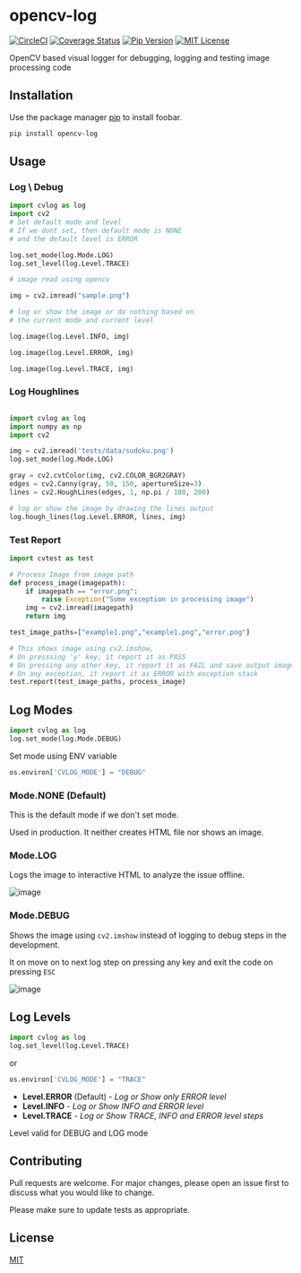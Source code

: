 # opencv-log

[![CircleCI](https://img.shields.io/circleci/build/github/navarasu/opencv-log)](https://circleci.com/gh/navarasu/opencv-log) [![Coverage Status](https://img.shields.io/coveralls/github/navarasu/opencv-log/master)](https://coveralls.io/github/navarasu/opencv-log?branch=master) [![Pip Version](https://img.shields.io/pypi/v/opencv-log)](https://pypi.org/project/opencv-log) [![MIT License](https://img.shields.io/pypi/l/opencv-log)](https://github.com/navarasu/opencv-log/blob/master/LICENSE)

OpenCV based visual logger for debugging, logging and testing image processing code

## Installation

Use the package manager [pip](https://pip.pypa.io/en/stable/) to install foobar.

```bash
pip install opencv-log
```

## Usage

### Log \ Debug

```python
import cvlog as log
import cv2
# Set default mode and level
# If we dont set, then default mode is NONE
# and the default level is ERROR

log.set_mode(log.Mode.LOG)
log.set_level(log.Level.TRACE)

# image read using opencv

img = cv2.imread("sample.png")

# log or show the image or do nothing based on
# the current mode and current level

log.image(log.Level.INFO, img)

log.image(log.Level.ERROR, img)

log.image(log.Level.TRACE, img)

```

### Log Houghlines

```python

import cvlog as log
import numpy as np
import cv2

img = cv2.imread('tests/data/sudoku.png')
log.set_mode(log.Mode.LOG)

gray = cv2.cvtColor(img, cv2.COLOR_BGR2GRAY)
edges = cv2.Canny(gray, 50, 150, apertureSize=3)
lines = cv2.HoughLines(edges, 1, np.pi / 180, 200)

# log or show the image by drawing the lines output
log.hough_lines(log.Level.ERROR, lines, img)

```

### Test Report

```python
import cvtest as test

# Process Image from image path
def process_image(imagepath):
    if imagepath == "error.png":
        raise Exception("Some exception in processing image")
    img = cv2.imread(imagepath)
    return img

test_image_paths=["example1.png","example1.png","error.png"]

# This shows image using cv2.imshow,
# On presssing 'y' key, it report it as PASS
# On pressing any other key, it report it as FAIL and save output image for verification
# On any exception, it report it as ERROR with exception stack
test.report(test_image_paths, process_image)
```

## Log Modes

```python
import cvlog as log
log.set_mode(log.Mode.DEBUG)

```

Set mode using ENV variable

```python
os.environ['CVLOG_MODE'] = "DEBUG"
```

### Mode.NONE (Default)

This is the default mode if we don't set mode.

Used in production. It neither creates HTML file nor shows an image.

### Mode.LOG

Logs the image to interactive HTML to analyze the issue offline.

![image](https://user-images.githubusercontent.com/20145075/69906004-ba752f00-13e2-11ea-8714-2425202148e8.png)

### Mode.DEBUG

Shows the image using `cv2.imshow` instead of logging to debug steps in the development.

It on move on to next log step on pressing any key and exit the code on pressing `ESC`

![image](https://user-images.githubusercontent.com/20145075/69906116-581d2e00-13e4-11ea-8fbe-c1c5f778bb05.png)

## Log Levels

```python
import cvlog as log
log.set_level(log.Level.TRACE)
```

or

```python
os.environ['CVLOG_MODE'] = "TRACE"
```

* **Level.ERROR** (Default) - *Log or Show only ERROR level*
* **Level.INFO** - *Log or Show INFO and ERROR level*
* **Level.TRACE** - *Log or Show TRACE, INFO and ERROR level steps*

Level valid for DEBUG and LOG mode

## Contributing

Pull requests are welcome. For major changes, please open an issue first to discuss what you would like to change.

Please make sure to update tests as appropriate.

## License

[MIT](https://choosealicense.com/licenses/mit/)
